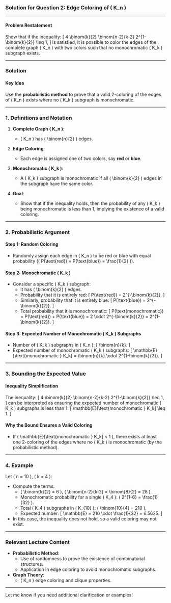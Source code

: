 ### Solution for Question 2: Edge Coloring of \( K_n \)

---

#### **Problem Restatement**
Show that if the inequality:
\[
4 \binom{k}{2} \binom{n-2}{k-2} 2^{1-\binom{k}{2}} \leq 1,
\]
is satisfied, it is possible to color the edges of the complete graph \( K_n \) with two colors such that no monochromatic \( K_k \) subgraph exists.

---

### **Solution**

#### **Key Idea**
Use the **probabilistic method** to prove that a valid 2-coloring of the edges of \( K_n \) exists where no \( K_k \) subgraph is monochromatic.

---

### **1. Definitions and Notation**
1. **Complete Graph \( K_n \)**:
   - \( K_n \) has \( \binom{n}{2} \) edges.

2. **Edge Coloring**:
   - Each edge is assigned one of two colors, say **red** or **blue**.

3. **Monochromatic \( K_k \)**:
   - A \( K_k \) subgraph is monochromatic if all \( \binom{k}{2} \) edges in the subgraph have the same color.

4. **Goal**:
   - Show that if the inequality holds, then the probability of any \( K_k \) being monochromatic is less than 1, implying the existence of a valid coloring.

---

### **2. Probabilistic Argument**

#### **Step 1: Random Coloring**
- Randomly assign each edge in \( K_n \) to be red or blue with equal probability (\( P(\text{red}) = P(\text{blue}) = \frac{1}{2} \)).

#### **Step 2: Monochromatic \( K_k \)**
- Consider a specific \( K_k \) subgraph:
  - It has \( \binom{k}{2} \) edges.
  - Probability that it is entirely red:
    \[
    P(\text{red}) = 2^{-\binom{k}{2}}.
    \]
  - Similarly, probability that it is entirely blue:
    \[
    P(\text{blue}) = 2^{-\binom{k}{2}}.
    \]
  - Total probability that it is monochromatic:
    \[
    P(\text{monochromatic}) = P(\text{red}) + P(\text{blue}) = 2 \cdot 2^{-\binom{k}{2}} = 2^{1-\binom{k}{2}}.
    \]

#### **Step 3: Expected Number of Monochromatic \( K_k \) Subgraphs**
- Number of \( K_k \) subgraphs in \( K_n \):
  \[
  \binom{n}{k}.
  \]
- Expected number of monochromatic \( K_k \) subgraphs:
  \[
  \mathbb{E}[\text{monochromatic } K_k] = \binom{n}{k} \cdot 2^{1-\binom{k}{2}}.
  \]

---

### **3. Bounding the Expected Value**

#### **Inequality Simplification**
The inequality:
\[
4 \binom{k}{2} \binom{n-2}{k-2} 2^{1-\binom{k}{2}} \leq 1,
\]
can be interpreted as ensuring the expected number of monochromatic \( K_k \) subgraphs is less than 1:
\[
\mathbb{E}[\text{monochromatic } K_k] \leq 1.
\]

#### **Why the Bound Ensures a Valid Coloring**
- If \( \mathbb{E}[\text{monochromatic } K_k] < 1 \), there exists at least one 2-coloring of the edges where no \( K_k \) is monochromatic (by the probabilistic method).

---

### **4. Example**
Let \( n = 10 \), \( k = 4 \):
- Compute the terms:
  - \( \binom{k}{2} = 6 \), \( \binom{n-2}{k-2} = \binom{8}{2} = 28 \).
  - Monochromatic probability for a single \( K_4 \): \( 2^{1-6} = \frac{1}{32} \).
  - Total \( K_4 \) subgraphs in \( K_{10} \): \( \binom{10}{4} = 210 \).
  - Expected number:
    \[
    \mathbb{E} = 210 \cdot \frac{1}{32} = 6.5625.
    \]
- In this case, the inequality does not hold, so a valid coloring may not exist.

---

### **Relevant Lecture Content**
- **Probabilistic Method**:
  - Use of randomness to prove the existence of combinatorial structures.
  - Application in edge coloring to avoid monochromatic subgraphs.
- **Graph Theory**:
  - \( K_n \) edge coloring and clique properties.

---

Let me know if you need additional clarification or examples!
